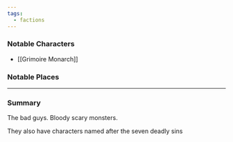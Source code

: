 ```yaml
---
tags:
  - factions 
---
```

### Notable Characters
- [[Grimoire Monarch]]

### Notable Places


___
### Summary
The bad guys. Bloody scary monsters.

They also have characters named after the seven deadly sins


